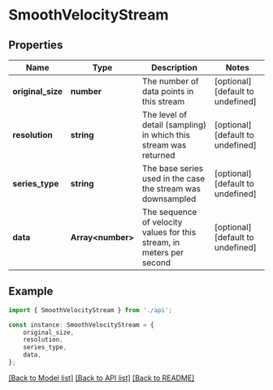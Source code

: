 # SmoothVelocityStream


## Properties

Name | Type | Description | Notes
------------ | ------------- | ------------- | -------------
**original_size** | **number** | The number of data points in this stream | [optional] [default to undefined]
**resolution** | **string** | The level of detail (sampling) in which this stream was returned | [optional] [default to undefined]
**series_type** | **string** | The base series used in the case the stream was downsampled | [optional] [default to undefined]
**data** | **Array&lt;number&gt;** | The sequence of velocity values for this stream, in meters per second | [optional] [default to undefined]

## Example

```typescript
import { SmoothVelocityStream } from './api';

const instance: SmoothVelocityStream = {
    original_size,
    resolution,
    series_type,
    data,
};
```

[[Back to Model list]](../README.md#documentation-for-models) [[Back to API list]](../README.md#documentation-for-api-endpoints) [[Back to README]](../README.md)
